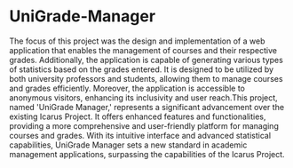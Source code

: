 # UniGrade-Manager
The focus of this project was the design and implementation of a web application that enables the management of courses and their respective grades. Additionally, the application is capable of generating various types of statistics based on the grades entered. It is designed to be utilized by both university professors and students, allowing them to manage courses and grades efficiently. Moreover, the application is accessible to anonymous visitors, enhancing its inclusivity and user reach.This project, named 'UniGrade Manager,' represents a significant advancement over the existing Icarus Project. It offers enhanced features and functionalities, providing a more comprehensive and user-friendly platform for managing courses and grades. With its intuitive interface and advanced statistical capabilities, UniGrade Manager sets a new standard in academic management applications, surpassing the capabilities of the Icarus Project.
